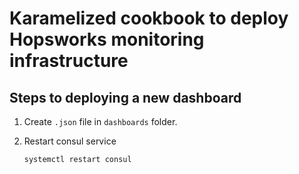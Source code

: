 # Karamelized cookbook to deploy Hopsworks monitoring infrastructure 

## Steps to deploying a new dashboard

1. Create `.json` file in `dashboards` folder.

2. Restart consul service 
    ```sh
    systemctl restart consul
    ```